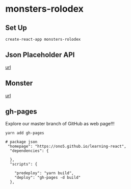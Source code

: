 # monsters-rolodex

## Set Up
```
create-react-app monsters-rolodex
```

## Json Placeholder API
[url](https://jsonplaceholder.typicode.com/users)

## Monster
[url](https://robohash.org/1?set=set2)

## gh-pages
Explore our master branch of GitHub as web page!!! 

```
yarn add gh-pages
```

```
# package json
 "homepage": "https://ono5.github.io/learning-react",
  "dependencies": {

  },
  "scripts": {

    "predeploy": "yarn build",
    "deploy": "gh-pages -d build"
  },
```